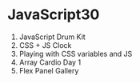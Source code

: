 # JavaScript30
1. JavaScript Drum Kit
2. CSS + JS Clock
3. Playing with CSS variables and JS
4. Array Cardio Day 1
5. Flex Panel Gallery